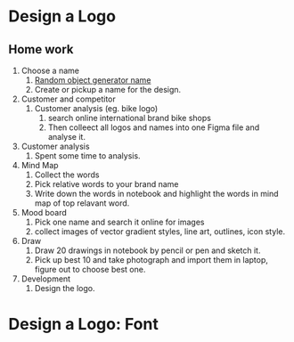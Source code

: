 # Design a Logo

## Home work

1. Choose a name
   1. [Random object generator name](https://thestoryshack.com/tools/random-object-generator/)
   2. Create or pickup a name for the design.
2. Customer and competitor
   1. Customer analysis (eg. bike logo)
      1. search online international brand bike shops
      2. Then colleect all logos and names into one Figma file and analyse it.
3. Customer analysis
   1. Spent some time to analysis.
4. Mind Map
   1. Collect the words
   2. Pick relative words to your brand name
   3. Write down the words in notebook and highlight the words in mind map of top relavant word.
5. Mood board
   1. Pick one name and search it online for images
   2. collect images of vector gradient styles, line art, outlines, icon style.
6. Draw
   1. Draw 20 drawings in notebook by pencil or pen and sketch it.
   2. Pick up best 10 and take photograph and import them in laptop, figure out to choose best one.
7. Development
   1. Design the logo.


# Design a Logo: Font


